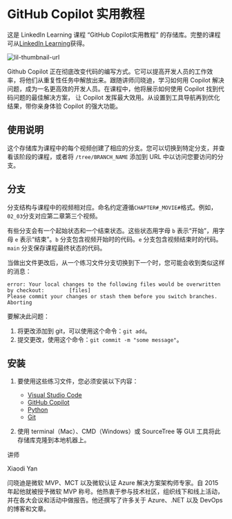 # GitHub Copilot 实用教程

这是 LinkedIn Learning 课程 “GitHub Copilot实用教程” 的存储库。完整的课程可从[LinkedIn Learning][lil-course-url]获得。

![lil-thumbnail-url]

Github Copilot 正在彻底改变代码的编写方式。它可以提高开发人员的工作效率，将他们从重复性任务中解放出来。跟随讲师闫晓迪，学习如何用 Copilot 解决问题，成为一名更高效的开发人员。在课程中，他将展示如何使用 Copilot 找到代码问题的最佳解决方案， 让 Copilot 发挥最大效用。从设置到工具导航再到优化结果，带你亲身体验 Copilot 的强大功能。

## 使用说明

这个存储库为课程中的每个视频创建了相应的分支。您可以切换到特定分支，并查看该阶段的课程，或者将 `/tree/BRANCH_NAME` 添加到 URL 中以访问您要访问的分支。

## 分支

分支结构与课程中的视频相对应。命名约定遵循`CHAPTER#_MOVIE#`格式。例如，`02_03`分支对应第二章第三个视频。

有些分支会有一个起始状态和一个结束状态。这些状态用字母 `b` 表示“开始”，用字母 `e` 表示“结束”。`b` 分支包含视频开始时的代码。`e` 分支包含视频结束时的代码。`main` 分支保存课程最终状态的代码。

当做出文件更改后，从一个练习文件分支切换到下一个时，您可能会收到类似这样的消息：

```text
error: Your local changes to the following files would be overwritten by checkout:        [files]
Please commit your changes or stash them before you switch branches.
Aborting
```

要解决此问题：

1. 将更改添加到 git，可以使用这个命令：`git add`。
2. 提交更改，使用这个命令：`git commit -m "some message"`。

## 安装

1. 要使用这些练习文件，您必须安装以下内容：

    - [Visual Studio Code](https://code.visualstudio.com/)
    - [GitHub Copilot](https://copilot.github.com/)
    - [Python](https://www.python.org/downloads/)
    - [Git](https://git-scm.com/downloads)

2. 使用 terminal（Mac）、CMD（Windows）或 SourceTree 等 GUI 工具将此存储库克隆到本地机器上。

讲师

Xiaodi Yan

闫晓迪是微软 MVP、MCT 以及微软认证 Azure 解决方案架构师专家。自 2015 年起他就被授予微软 MVP 称号。他热衷于参与技术社区，组织线下和线上活动，并在各大会议和活动中做报告。他还撰写了许多关于 Azure、.NET 以及 DevOps 的博客和文章。


[lil-course-url]: https://www.linkedin.com/learning/practical-github-copilot-23083809
[lil-thumbnail-url]: https://media.licdn.com/dms/image/D560DAQFl6dJmZ9ZAlw/learning-public-crop_675_1200/0/1709223121086?e=2147483647&v=beta&t=n_jIWoy4qW5Ao9N-dbKoAzg25yNZAslzdHdN3iwTK-c
